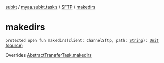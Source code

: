 [subkt](../../index.md) / [myaa.subkt.tasks](../index.md) / [SFTP](index.md) / [makedirs](./makedirs.md)

# makedirs

`protected open fun makedirs(client: ChannelSftp, path: `[`String`](https://kotlinlang.org/api/latest/jvm/stdlib/kotlin/-string/index.html)`): `[`Unit`](https://kotlinlang.org/api/latest/jvm/stdlib/kotlin/-unit/index.html) [(source)](https://github.com/Myaamori/SubKt/blob/0.1.7/src/main/kotlin/myaa/subkt/tasks/tasks.kt#L1979)

Overrides [AbstractTransferTask.makedirs](../-abstract-transfer-task/makedirs.md)

